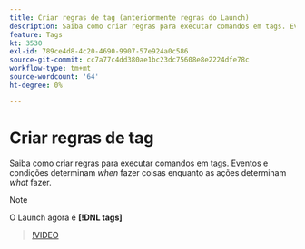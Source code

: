 ```yaml
---
title: Criar regras de tag (anteriormente regras do Launch)
description: Saiba como criar regras para executar comandos em tags. Eventos e condições determinam *quando* fazer algo enquanto as ações determinam *o que* fazer.
feature: Tags
kt: 3530
exl-id: 789ce4d8-4c20-4690-9907-57e924a0c586
source-git-commit: cc7a77c4dd380ae1bc23dc75608e8e2224dfe78c
workflow-type: tm+mt
source-wordcount: '64'
ht-degree: 0%

---
```


# Criar regras de tag

Saiba como criar regras para executar comandos em tags. Eventos e condições determinam *when* fazer coisas enquanto as ações determinam *what* fazer.

>[!NOTE]
>
> O Launch agora é **[!DNL tags]**

>[!VIDEO](https://video.tv.adobe.com/v/28730/?quality=12&learn=on)
